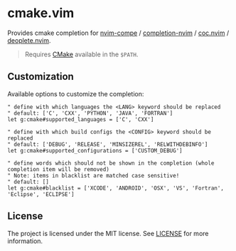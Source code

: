 # cmake.vim

Provides cmake completion for [nvim-compe][] / [completion-nvim][] /
[coc.nvim][] / [deoplete.nvim][].
> Requires [CMake][] available in the `$PATH`.

## Customization

Available options to customize the completion:

```vim
" define with which languages the <LANG> keyword should be replaced
" default: ['C', 'CXX', 'PYTHON', 'JAVA', 'FORTRAN']
let g:cmake#supported_languages = ['C', 'CXX']

" define with which build configs the <CONFIG> keyword should be replaced
" default: ['DEBUG', 'RELEASE', 'MINSIZEREL', 'RELWITHDEBINFO']
let g:cmake#supported_configurations = ['CUSTOM_DEBUG']

" define words which should not be shown in the completion (whole completion item will be removed)
" Note: items in blacklist are matched case sensitive!
" default: []
let g:cmake#blacklist = ['XCODE', 'ANDROID', 'OSX', 'VS', 'Fortran', 'Eclipse', 'ECLIPSE']
```

## License

The project is licensed under the MIT license. See [LICENSE](LICENSE) for more
information.

[CMake]: https://cmake.org/
[coc.nvim]: https://github.com/neoclide/coc.nvim
[deoplete.nvim]: https://github.com/Shougo/deoplete.nvim
[completion-nvim]: https://github.com/nvim-lua/completion-nvim
[nvim-compe]: https://github.com/hrsh7th/nvim-compe
